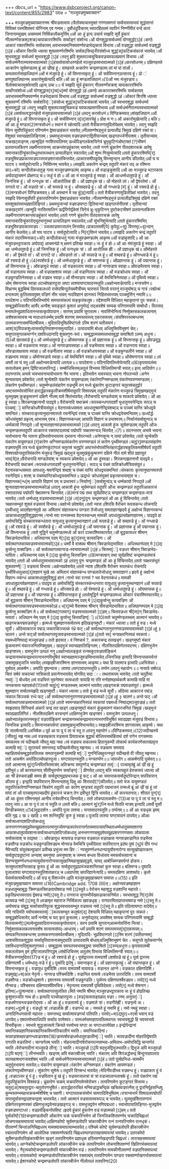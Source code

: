 +++
dbcs_url = "https://www.dsbcproject.org/canon-text/content/855/2983"
title = "मञ्जुवज्रमुख्याख्यान"

+++
मञ्जुवज्रमुख्याख्याननमः श्रीवज्रसत्वाय॥त्रैलोक्याचारमुक्तं गगणसमगतं सर्व्वभावस्वभावं शुद्धंसान्तं विविक्तं परमशिवमयं योगिनाम् एव गम्यम्। दुर्बोधंदुर्विचारम् स्वपरहिततमं व्यापिनं निर्ण्णीमीतं वन्दे कायं जिनानाम्सुखम् असमसमं निर्व्विकल्पैकमुर्त्तिम्॥ओं आः हूं इत्य् उचार्य स्वहृदि सूर्ये हूंकारं णीलवर्ण्णसक्रश्(शक्र)चापाकाररश्मिभिः सर्व्वाङ्गं संशोभ्य।ओं योगशुद्धासर्व्वधर्म्मा योगशुद्धो[ऽ]हं।कण्ठे आकारं रक्तरश्मिभिः सर्व्वकायम् अवभास्यमानिक्यवर्ण्णवज्राभेद्यकायं विभाव्य।ओं वज्रशुद्धा सर्व्वधर्म्मा वज्रशुद्धो [ऽ]हं।ओंकार सिरसि ध्यात्वा शुक्लवर्ण्णरश्मिभिः सर्व्वस(सिच्)रीरंसंशोध्य शुद्ध[स्]फटिकसंकासं भावयेत्।ओं शुभावशुद्धा सर्व्वधर्मा शुभावशुद्धो [ऽ]हं।तदनु हृदि शुक्लपञ्चसूचिकवज्रयवफलप्रमाणं विभाव्य।ओं सर्व्वधर्म्मनैरात्म्यस्वभावात्मको [ऽ]हंसर्व्वसत्वोधरणहेतो मञ्जुवज्रस्वभावात्मको [ऽ]हं॥करसोधनम्॥ दक्षिणहस्ते आःकारेण सूर्यमण्डलम् ब्रुं आं ज्रींखं हूं। वामहस्ते अःकारेण चन्द्रमण्डलम् लां मां पां तांओं। कमलावर्त्तसंखाधिष्ठानं॥ओं मं मंजुवज्रे हूं। ओं विघ्नान्तकृत् हूं। ओं सर्वविघ्नान्उत्सारय हूं। प्रो ं क्षणपुष्पाधिष्ठानम् अकारोमुखेत्यादि बलि।ओं आः हूं मण्डलाधिष्ठानं॥(1)ओं नमः मंजुवज्राय॥त्रैलोक्याचारमुक्तेत्यादि॥इत्य् उचा॥॥ र्य स्वहृदि सूर्य हूंकारन् नीलवर्ण्णंसक्रश् चापाकाररश्मिभिः सर्व्वांगसंशोध्य॥ओं योगशुद्धास[र्]व्व[ध]र्म्मा योगशुद्धो ऽहं॥कण्ठे आःकाररक्तरश्मिभिः सर्व्वकायम् अवभास्यमाणिक्यवर्ण्णम् वज्रभेद्यकायं विभाव्य॥ओं वज्रशुद्धा सर्व्वधर्म्मा वज्रशुद्धो ऽहं।ओंकारं शिरशि ध्यात्वा शुक्लवर्ण्णं रश्मिभिः सर्व्वशरिर[ं]संसोध्य शुद्ध[स्]फटिकसंकाशं भावयेत्।ओं स्वभावशुद्धा सर्व्वधर्म्मा शुभावशुद्धो ऽहं।तदनु स्वहृदि शुक्लपञ्चशुचिकवज्रं यवफलप्रमाणंविभाव्य॥ओं सर्व्वधर्म्मनैरात्म्यस्वभावात्मको [ऽ]हं॥सर्व्वसत्वद्धरनहेतो मंजुवज्रस्वभावात्मको [ऽ]हं॥तदनु करसोधनं॥ पिण्डिक्रमवत्॥शंखाधिष्ठान॥ओं मंजुवज्रे हूं॥ ओं विघ्नान्तकृत हूं॥ ओं सर्व्वविघ्नान् उ[त्]सारयेहूं॥ प्रोक्ष म ण॥ ओं अकारोमुखेत्यादि॥ बलि॥ओं आः हूं मण्डल(2)मन्त्रसोधनं॥ स्थानं मे रक्षेत्यादि॥ततो मैत्रीकरुणामुदितोपेक्षाम् भावयेत्। तदनु स्वहृदि रेफेन सूर्योपरिहूंकारं परिणामेन द्वेषवज्राहंकारं भावयेत्॥नीलवर्ण्णषड्भुजं प्रत्यालीढं त्रिमुखं दक्षिणे रक्तं वा। मेशुक्लं स्वाभप्रज्ञालिङ्गितम्। प्रथमभुजाभ्याम् वज्रवज्रघण्टाद्वितीयाभ्याम् खड्गतर्ज्जनीपाशम्। तृतीयाभ्याम् चक्रखट्वाङ्गम्।खन्मुद्रितं नरशिरमालिनम् ऊर्ध्वपिङ्गलकेशत्रिनेत्रं भ्रूभृकुटिनंओष्टाक्तं [?]भीषणं प्रलयानलकिरण लक्ष्मीनारायनम् आक्रन्तंवज्रहूंकारम् भावयेत्।ततो गगणे भ्रूंकारेण पीतदशारचक्रं आरेषु यमान्तकादीन्हूंकारोब्धूतभारूस्थान् प्रत्यालीढान् स्फारयेत्॥ओं शुम्भ णिसुम्भेत्यादि॥ततो हूंकाररश्मिभि[र्] वज्रभूमिवज्रप्राकारवज्रपञ्जरवज्रशरजालंचिन्तयेत्।प्राकारसमीपकूपेषु विघ्नवृन्दान् आनीय कीलयेत्॥ओं घ घ घाटय २ सर्व्वदुष्टेत्यादि॥ निर्व्विघ्नम् भावयेत्॥॥स्वहृदि अकारेण चन्द्रम् तदुपरि मंकारं तद् अ रश्मिना का(=को) कन्दीलोकधातुङ् गत्वा मञ्जुवज्रमण्डलंम् आकृष्य॥ ओं वज्राङ्कुशादि॥ओं आः मञ्जुवज्र भटारकाय अर्घपाद्याचमनं प्रोक्षणञ् च॥ जःहुं वं होः॥ ओं आः मं मञ्जुवज्रे हूं स्वाहा। ओं आःधर्म्मधातुवज्रे हूं। ओं जिनजिक हूं। ओं रत्नधृक त्रां। ओंआरोलिक ह्रीः। ओं प्रज्ञाधृक खं। ओं मोहरते लां। ओं द्वेषरतेमां। ओं रागरते पां। ओं वज्ररते त्रां। ओं रूपवज्रे ज हूं। ओंसब्दवज्रे हूं। ओं ओं गन्धवज्रे [वं] हूं। ओं रसवज्रे हो हूं।(3)मन्त्रसोधनं पिण्डिक्रमवत्॥ ओं अस्थानं मे रक्ष हूं[इ]त्यादि॥ ततो मैत्रीकरुणामुडितोपेक्षां भावयेत्। तदनु स्वहृदि रेफेणसूर्योपरि हूंकारपरिणामेन द्वेषवज्राहंकार भावयेत्।नीलवर्ण्णषड्भुजं प्रत्यालीढत्रिमुखं दक्षिणे रक्तं वामशुक्लंस्वाभप्रज्ञालिंङ्गितं। प्रथमभुजाभ्यां वज्रवज्रघण्टा द्वितियाभ्यां खड्गतर्जनीपाशं। तृतीयाभ्यां चक्रखट्वांगं।खन्मूदि नरसिरमालिनं ऊर्द्वपिगोर्द्वकेशं त्रिनेत्रं भ्रू-भृकुटिनन् दुष्टोकटभीषणं प्रलयानलकिरण लक्ष्मीनारायणक्रान्तंवज्रहूंकारं भावयेत्॥ततो गगणे भ्रूंकारेण पीतदसारचक्रं आरेषु यमान्तकादिन्हूंकारोद्भूतभानुस्थां प्रत्यालिढाण स्फालयेत्॥ओं सुंभनिशुंभेत्यादि॥ततो हूंकाररश्मिभिर् वज्रभूमिवज्रपाकारवज्रप ं ञ्जलवज्रसरजालंन् तिन्तयेत्।प्राकालसमी[पे] कुपेपु(=सु) विघ्नभृ(=वृ)न्दान् आनीय केलयेत्॥ ओं घघ घाटय २ सर्व्वदुष्टेत्यादि॥ नि[र्]विघ्नं भावयेत्॥॥स्वहृदि अकारेण चन्द्रं तदुपरि मंकारं तदरस्मिनाका(=को) कन्दीलोकधतुं गत्वा मंजुवज्रमण्डलंम् आकृष्य॥ओं वज्रांकुशादि॥ ओं आः मंजुवज्रभट्टारकाय अर्घपाद्यं आचमनंप्रो म् क्षमनं प्रतिच्छ स्वाहा॥ जः हूं वं होः॥ ओं आः मंमंजुवज्रे हूं स्वाहा। ओं आः धर्म्मधातुवज्रे हूं॥ ओं जिनजिक हूं।ओं रत्नधृक त्रां। ओं आःरोलिक ह्रींः। ओं प्रज्ञाधृक खं॥ ओंमोहरते मां। ओं द्वेषरते तां। ओं रागरटे पां। ओंवज्ररते तां। ओं रूपवज्रे ज हूं॥ ओं शब्दवज्रे हूं॥ ओंगन्धवज्रे वं हूं॥ ओं रसवज्रे हो हूं।(4)स्पर्शवज्रे हूं। ओं धर्म्मधातुवज्रे हूं। ओं यमान्तक हूं। ओंप्रज्ञान्तक हूं। ओं पद्मान्तक हूं। ओं विघ्नान्तक हूं। ओंवज्रायुधे स्वाहा। ओं वज्रकालाय स्वाहा॥ ओं नागवज्राय स्वाहा॥ ओंवज्रभैरवाय स्वाहा। ओं वज्रानलाय स्वाहा। ओं वज्रराक्षशाय स्वाहा।ओं वज्रानिलाय स्वाहा। ओं वज्रक्रोधाय स्वाहा। ओं वज्रकुण्डलिनेस्वाहा॥ ओं वज्रप्रभ स्वाहा॥ ओं मौनवज्राय स्वाहा। ओं वेमचित्रिनेस्वाहा॥ ओं पृथिव्ये स्वाहा॥ ओम् सेषनागाय स्वाहा॥पञ्चोपहारपूजा अष्टा लाश्याघण्टावादनस्तुति॥अक्षोभ्यवज्रेत्यादि॥ मन्त्रत्रयेण॥विभ्रानम् बुद्धबिम्बं दिवसकलधरो रासेपाबिन्दुलेख्यमैत्रीयम् चारुरूपं सिरसे वरतनुं मञ्जुघोषञ् च गात्रं।पद्मोत्थं दन्दरूपम् कुलितववपुषम् वज्रिणं भीम भावम् नादंविज्ञानं ज्ञानरूपं निहितभवभयम् पञ्चमूर्त्तिन् नमामि॥॥ पापदेशना॥ यदिनादिमतिभवोघे समस्तसंकल्पं सङ्कृतंकलुष। तद्देशयामि विधिवत् महाकृपानां पुरः सकलं।सम्बुद्धबोधिसत्वैर् आर्यैर् अन्यैश् चयङ्कृतं कुशलं अनुमोद्यं तद्अवशेषं सम्यक् परिणामयामि सम्बोधौ। विलसत् मनामलेन्दुप्रशाधितानन्तसत्कृपोपायान्। सरणम् प्रयामि सुगतात्म। नावर्त्तिनोनित्यं निर्म्मुक्तसकलकल्पनाम् अशेषसत्सत्वस म्ब म्पदाधारंधर्म्मम् प्रयामि शरणम् समस्तवस्त्व् एकरसरूपम्।संयक्निरस्तबन्धनम् उत्तमकरुणासमर्प्पितश्रीकम्। मुदितादिभूमिप्रविष्टंगतो ऽस्मि शरणं यतीसयनं। आश[य]विपाकशुध्यासर्व्वावृत्तिवाशनासमुत्पादितं। उत्पादयामि बोधव् अधिमुक्तिविभूषणं चेत्। ससुगतसुगतकमार्ग्गन् दशविधदानादि शुक्लगुण-रूपं। सम्बुद्धात्मसमस्तभावबुद्धां समाश्रितो ऽस्म्य् अधुना।(5)ओं खरसवज्रे हूं॥ ओं धर्म्मधातुवज्रे हूं॥ ओंयमान्तक हूं॥ ओं प्रज्ञान्तक हूं॥ ओं विघ्नान्तकृ हूं॥ ओंवज्रयुद्ध स्वाहा॥ ओं वज्रकाराय स्वाहा॥ ओं नागवज्रायस्वाहा॥ ओं वज्रभैरवाय स्वाहा॥ ओं वज्रानराय स्वाहा॥ ओंवज्रालाक्षसाय स्वाहा॥ ओं वज्रनीलाय स्वाहा॥ ओं वज्रक्रोधायस्वाहा॥ ओं वज्रकुण्डलीने स्वाहा॥ ओं वज्रप्रभाय स्वाहा॥ ओंमोनवज्राये स्वाहा॥ ओं वेमचित्रिने स्वाहा॥ ओं पृथिवे स्वाहा॥ ओंसेषनागाय स्वाहा॥॥पं अष्तौ ला घं स्तु॥ओं अक्षोभ्यवज्रेत्यादि॥तत्पन्न॥॥ पापदेशना॥ यदिनादिमतिभवेघेत्यादि॥(6)कृपयावलंब्य सत्वलोकम् इमन् द्रिष्टिजालपरिनद्धं। सम्बोधिचित्तम्अतुलं विभ्यव्य विधिमतिमन्त्री स्यात्॥ इत्य् आदियोग॥॥ तदनन्तरंम् अभावे भावभावनाभावोभावना नैव भावना। इतिभावेन भावस्यात् भावना नोपलभ्यते।अनेन शून्यतायाम् प्रवेशयेत्।ततो शून्येशति यंकारेण वायुमण्डलम् रंकारेणाग्निमण्डलम् वंकारेणवरुणमण्डलम्। लंकारेण पृथ्वीमण्डलं। चतुर्म्मण्डलंसंहारेण वज्रभूमिं तन् मध्ये भ्रूंकारेण कूटाङ्गारं चतुरस्रंचतुर्द्वारं अष्टस्तम्भोपसोभितं हारार्द्धहारबकुलीक्रमशीर्षम्तदुपरि विश्वपद्मम् तदुपरि मंकारेण मञ्जुवज्रं त्रिमुखम्खद्भुजं मूलमुखम् कुङ्कुमारुणं दक्षिणे नीलम् वामे शितंभावयेत्।वैरोचनादि माण्डलेयाश् च श्वकाये प्रवेशयेत्। ओं आः हूं स्वाहा॥ शिरकण्ठहृत्नाभौ पादद्वये॥ वैरोचनादि यथाक्रमं।रूपस्कन्धगतादर्शो भूधातुनयनेन्द्रियः रूपञ् च पञ्चम[ं] यान्तिक्रोधमैत्रीयसंयुतं॥ वेदनास्कंधसमता अपधातुश्रवनेन्द्रियंशब्दञ् च पञ्चमं यान्ति क्रोधद्वये समन्वितं। संस्काराःकृत्यानुष्ठानमारुतो रसनेन्द्रियं रसश् च पञ्चमं यान्ति क्रोधद्वयेसमन्वितम्॥ ऊर्ध्वार्द्धः क्रोधसंयुक्तं प्रकृत्य् आभासम् एवच। विज्ञानस्कन्धम् आयाति विज्ञानं च प्रभाश्वरम्॥ निर्व्वानंसर्व्वशून्यञ् च धर्म्मकायो निगद्यते।ओं शून्यताज्ञानवज्रस्वभावात्मको [ऽ]हं॥तदनु आकाशे हूंजः सूर्यमण्डलम् तदुपरि ओंजः चन्द्रमण्डलम्तदुपरि आःकारजं रक्ताष्टदलपद्मं पद्मोपरि त्र्यक्षरमन्त्रञ् चिंतयेत्।(7)॥ तदनन्तरम् अभावे भावना भावोभावना नैव भावना इतिभावोनभावस्य द्भावना नोपरभ्यते।अनेणसून्य न् तायां प्रवेशयेत्।ततो सून्येसति यंकारेण वायुमण्डलं [रं]कारेण अग्निमण्डलंवंकारेण वरुणमण्डलं लं कारेण पृथ्वीमण्डलं।चतु[र्]मण्डलसंहारेण वज्रमयभूमिं तत्र मध्ये भ्रूंकारेणकूंटांगालं चतुरस्रं चतुर्द्वारं अष्टस्तंभोपसोभितंहारार्द्धहारबकुलिकमशीर्षपर्यं तदुपरि विश्वपद्मोन्तदुपरिमंकारेण मंजुवज्रं त्रिमुखं खद्भुजं मूलमुखंकुंकुमारुणं दक्षिने नीलं वामे शीतं प्रज्ञायुतं भाव[ये]त्॥वैरोचनादि माण्डलेयांश् च स्वकाय प्रवेशयेत्॥ ओं आः हूंस्वाहा। शिरकण्ठहृतनाभौ पादद्वये॥ वैरोचनादि यथाक्रमं।रूपस्कंधगतादर्शो भूधातुनयनेन्द्रियं। रूपञ् च पंचमं यातिक्रोधमैत्रियसंयुतं॥ वेदनास्कन्धसमता आपधातु-श्रवनेन्द्रियं शब्दश् च पंचमं यान्ति कोधद्वयसमन्वितं।संस्काराः कृत्यानुष्ठानमारुतो रसनेन्द्रियं॥ शरश् च पंचमंयान्तिक्रोधद्वयसमन्वितं॥ ऊद्वार्धः क्रोधसंयुक्तं प्रकृत्याभासम्एव च। विज्ञानस्क[न्ध]म् आयाति विज्ञाणं पम् च प्रभास्वरं॥ निर्व्वाण[ं]सर्व्वशून्यंञ् च धर्म्मकायो निगद्यते॥ओं शून्यताज्ञानवज्रस्वभावात्मकोऽहं॥तदनु आकाशे हूंजः सूर्यमण्डलं तदुपरि ओंजः चन्द्रमण्डलं तदुपरिआकारजं रक्तादरपद्मं पद्मोपरि त्रेक्षलमन्त्र चिन्तयेत्।(8)मन्त्रं पद्म तथा सूर्यप्रविष्टञ् चन्द्रमण्डलं चन्द्रमण्डल-मात्रं भावयेत्।ततो धर्म्मधातु वज्रस्वभावात्मको [ऽ]हं।त[दनु]पुनः चन्द्रमण्डलं ओं आः हूं विचिन्तयेत्।ततो त्र्यक्षरसम्भूतं शुक्लं वज्रसत्वं विभाव्य।अक्षोभ्ये प्रवेशयेत्।ततो न्यास॥शिरसि वैरोचन रूपसकन्ध लोचनादि पृथ्वीधातु आदर्शज्ञानंमुखे आः अमिताभं संज्ञास्कन्ध पाण्डरा तेजोधातु समताज्ञानंहृदये हूं अक्षोभ्यं विज्ञानस्कन्धं आकासधातुशुविशुद्धज्ञानम्।नाभो स्वा रत्नसम्भव वेदनास्कन्धम् मामकी अपधातुप्रत्यवेक्षणाज्ञानम्। पादद्वये हा अमोघसिद्धि संस्कारास्कन्धंतारा वायुधातु कृत्यानुस्थानज्ञानं॥ओं रूपवज्रे हूं। ओं सब्दवज्रे हूं। ओं गन्धवज्रे हूं।ओं रशवज्रे हूं। ओं स्पर्शवज्रे हूं। ओं धर्म्माधातुवज्रे हूं।ओं यमान्तक हूं। ओं प्रज्ञान्तक हूं ओं पद्मान्तक हूं। ओं विघ्नान्तक हूं।ततो मूर्द्ध्नि चतुर्म्मण्डलमध्ये ओं कारं पञ्चरश्मिस्फारयेत्।ओं बुद्धकायधर श्रीमान् त्रिवज्राभेदभाविता। अधिष्ठानम् पदम् मे[ऽ]द्य कु[र्]वन्तु कायवज्रिणः। ओं सर्वतथागतकायवज्रस्वभावात्मको[ऽ]हं॥ धर्म्मो वै वाक्पथ श्रीमान् त्रिवज्राभेद्यभाविता। अधिस्थानंपदम् मे [ऽ]द्य कुर्व्वन्तु वाक्वज्रिणः। ओं सर्व्वतथागतवाग्वज्र-स्वभावात्मको [ऽ]हं॥ चित्तमा[ं] वज्रधर श्रीमान् त्रिवज्राभेद-भाविता। अधिस्थानम् पदम् मे [ऽ]द्य कुर्व्वन्तु चित्तवज्रिणः॥(9)मन्त्रपद्मन् तथा सूर्यप्रविष्टं चन्द्रमण्डलंमात्रं भावयेत्॥ततो ओं धर्म्मधातुस्वभावात्मको ऽहं॥तदनु पुनः चन्द्रमण्डलं ओं आः हूं विचिन्तयेत्॥ततो त्र्यक्षरसंभूतं शुक्लवर्ण्ण[ं] वज्रसत्वं विभाव्य।अक्षेभ्यप्रवेशयेत्॥ततो न्याश॥शिलशि वैरोचण रूपस्कंध रोचनादि पृथ्वीविधातुआद[र्]शज्ञानं मुखे आः अमिताभं संज्ञास्कंन्ध पाण्डलातेजोधातु समताज्ञानं॥ हृदये हूं अक्षोभ्यं विज्ञान-स्कंन्धं आकाशधातुशुविशुद्धं ज्ञानं।नाभो स्वा रत्नसं ? भव वेदनास्कंधं॥ मामकी अपधातुप्रत्यवेक्षणाज्ञानं॥ पादद्वय हा अमोघसिद्धिं संस्कारस्कंन्धन्तारा वायुधातु कृत्यानुस्थानज्ञानं॥ओं रूपवज्रे हूं॥ ओं शब्दवज्रे हूं। ओं गन्धवज्रे हूं॥ ओंरसवज्रे होः। ओं र्पश्यवज्रे हूं। ओं धर्म्मधातुवज्रे हूं। ओंयमान्तक हूं॥ ओं प्रज्ञान्तक हूं॥ ओं पद्मान्तक हूं॥ ओंविघान्तकृत हूं॥ततोमूर्द्ध्नि चन्द्रमण्डलमध्य ओंकारं पंचरश्मिस्फारयेत्॥ओं बुद्धकाय श्रीमान् त्रिवज्राभेदभाविता। अधिष्ठानम् पदम् मे [ऽ]द्यकुर्व्वन्तु कायवज्रिणः ओं सर्व्वतथागतकायवज्रस्वभावात्मकोऽहं॥ ध[र्]म्मो वैवाक्पथ श्रीमान् त्रीवज्राभेदभाविता॥ अधिष्ठाणम्पदम् मे [ऽ]द्य कुर्व्वन्तु काक्वज्रिण मे॥ ओं सर्व्वतथा[गतवाग्] वज्रस्वभावात्मको [ऽ]हम्॥ चित्तवज्रधर श्री[मा]न् त्रिवज्राभेद-भावतां। अधिष्ठान मेम् पदम् मे [ऽ]द्य कुर्व्वन्तु चित्तवज्रिण[ं]॥(10)ततो चतुर्म्मण्डलस्थम् आत्मानं भावयेत्॥खड्गचक्रपद्मवज्रसंयुतं। हृत्मध्ये शूक्ष्मज्ञानसर्व्वतस्य हृदिखड्गमुष्टौ। मंकारं ध्यात्वा॥ ततो हूं वज्र। मध्ये सूर्यो। ओंदेव्याकारजं पद्मञ् जकारकिञ्जल्कं रंध्रे फट्।ओं सर्व्वतथागतानुरागणवज्रस्वभावात्मको [ऽ]हं॥हूं ३ चालनं। अन्ते फट्ओं सर्व्वतथागतपूजावज्रस्वभावात्मको [ऽ]हं॥[ततो स्व] मन्त्राक्षरनिस्पन्नं स्वकायं। पद्ममध्येनिष्पाद्यं मञ्जुवज्राहं॥ ततो हृदयात्। वं निश्चार्य ?, अकारचन्द्र ततखड्गं। खड्गमुष्टो मंकारं कुंकमारुणं मंकारजनितम्त्रिमुखम्। खद्भुजं स्वाभप्रज्ञालिङ्गितम्। नीलसितदक्षिणेतरवदनम्। दक्षिणभुजेन खड्गशरम्। वामभुजेन उत्पलं ननु॥अक्षोभ्यालङ्कृतं रत्नमकुटवज्रपर्यङ्किनं चन्द्रासनस्थंचन्द्रप्रभारत्नाभरणविभूषितं स्वाभप्रज्ञामञ्जुवज्रम्विभाव्ययेत्॥जिनजिक् इत्यादि विघ्नान्तकपर्यन्तं उक्तमुखभुजाजि भावयेत्॥स्वहृद्बीजारश्मिना ज्ञानसत्वम् आकृष्य॥ यथा हि यातमात्र इत्यादि॥अभिसेका। पूर्व्ववत् आकर्षण। अर्घादि पुष्पन्यास। लाश्या॥घण्टावादनस्तुति॥ तर्प्पण॥तदनु महायोगः॥॥ नासाग्रे सर्षपञ् चित्तं सर्षपं सचराचरं नासिकाग्रे प्रयत्नेनभावयेत् योगवित् सदा ः। तथतारूपम् भावयेत्।ततो चतुर्देव्या नथा[ं] बोधयेत्॥त्वं वज्रचित्तं भुवनेश्वर सत्वधातो त्रायाहि मा रति मनोज्ञमहार्थकामै कामाहि माहि मां जनकसत्व महाग्रबंधो(11)ततो चतु[र्] मण्डलस्थम् आत्मानं भावयेत्॥खड्गचक्रं पद्मवज्रसंयुतं। हृत्मध्ये शुक्ष्मज्ञान सर्व्वतस्यहृदि खड्गमुष्टौ। मंकारं ध्यात्वा॥ ततो हूं वज्रं मध्ये सूर्यो। ओंदेव्या आकारजं पद्मंञ् जकाल किञ्जकं रन्धे फट्।ओं सर्व्वतथागतानुरागणवज्रस्वभावात्मको [ऽ]हं॥हूं ३ चालणं॥ अन्ते फट्।ओं सर्व्वतथागतवज्रस्वभावात्मको [ऽ]हं॥ततो स्वमन्त्राक्षरनिस्पन्नं स्वकायां पद्ममध्ये निष्पाद्यमञ्जुवज्राहं॥ ततो स्वहृदयात् विनिचार्य अंकारे चन्द्रं तत खड्गं॥खड्गमुष्टो मंकारं कुंकुमारुणं मंकारजनितं त्रिमुखं।खड्भुजं स्वादप्रज्ञालिंगितं। नीलशितदक्षिणे वरचन्दणं॥दक्षिणभुजेण खड्गशरं। वामभुजेण उत्पलधनु।अक्षोभ्यालंकृतरत्नमकुटं वज्रपर्यङ्किणं चन्द्रासनस्थंचन्द्रप्रभारत्नाभरणविभूषितं स्वादप्रज्ञा मंजुवज्रं विभाव्य॥जिनजिक इत्यादि॥ विघ्नान्तकपर्यन्तं उक्तमुखभुजांविभाव्ययेत्॥ स्वहृद्बीजरश्मिना ज्ञानसत्वम् आकृष्ये। यथा हि जातमेत्यादि॥अभिषेक॥ पूर्व आ पा पू पं ला घं स्तु त॥तदनु महायोगं॥॥पिण्डिक्रमवत्॥(12)जदीच्छस्ये [जीवतु] महृ नाथ॥त्वं वज्रसहकाय वज्रसत्व प्रियाग्रचक्र बुद्धार्थ बोधिपरमार्थहितार्थ दर्श रागेन रागसमयाः समकामय त्वं यदीच्छसे जीवतु मह्य नथा।त्वं वज्रवाच सकलस्य हितानुकम्पी लोकार्थ कार्यकरणेसतसंप्रवृत्त कामाहि मा[ं] सूरतचर्य समन्तभद्र यदीच्छसेजीवतु महृनाथः। त्वं वज्रकाम समयाग्र महाहितार्थसम्बुद्धवंसतिलक समतानुकम्पी कामाहि मा[ं] गुणनिधिबहुरत्नभूतं यदीच्छसे वी जीवतु महृनाथ। ततो आकर्षण अर्घादिपञ्चोपहारपूजा। घण्टावादनस्तुति॥ मन्त्रतर्प्पण॥॥ जापजोग॥ आकर्षणादि पूर्व्ववत्॥॥ ततो आत्मानम् मू[र्]ध्निवितस्तिमात्रंम् अतिक्रम्य सम्पूर्ण्णञ् चन्द्रमण्डलं तत[ः] पञ्चामृतंब्रुं आं ज्रीं खं हूं द्रवीभूतं॥ ओं कारयतनात् सीतीभूतन्तेन सर्व्वाङ्ग[ं] प्रीणयेत्॥तदनु बलि स्वकायहुतं हेरुकरूपं ध्यात्वा ओं आः श्री हेरुकवज्रह्री समय ह्रीः सर्व्वदुष्टमुद्राप्रभञ्जक हूं फट्॥ ओं आः यमान्तकसर्व्वदुष्टोपेन्द्रान् सपरिवारान् कीलय हूं। इन्द्रादि सपरिवारान् विघ्नान्दशसु दिक्षु आः शिरपादो[?]कीलयेत्॥ ततो यंजः वायुमण्डलं तदुपरिरंकारेणाग्निमण्डलं त्रिकोणं तदुपरि आः कारेण मुण्डत्रयं तदुपरि पद्मभाजनं तन्मध्ये ब्रूं आं ज्रीं खं हूं लां मांपां तां ओं पञ्चामृतपञ्चप्रदीपं हूंकारजं चक्रन् तेन द्रवीभूतं द्वित्रि भावयेत्। ओं कारयतनात्। शीतलं पुन[र्] ओं आः हूंतत रश्मिनामृतं आनीय तत्रेवलीनञ् चिन्तयेत्। ततो लोकपालाकर्षण-(13)आ पा पू पं ला घं स्तु म॥तदनु जाप॥ आ पा पू पं ला घं स्तुति त॥ततो बलि॥ आत्मानं मू[र्]ध्नि मध्ये वितति मात्रम् इत्यादि॥सर्व्वे पूर्व्वो पिण्डीक्रमवत्॥(14)मुद्रादर्शन। अर्घादि पूजा लाश्या। घन्तावादनस्तुति॥ तर्प्पनम्॥॥ ओं आः वज्रधृक इमम् बलिं गृह्न २ ख २ खाहि २ मम शान्तिपुष्टिं कुरु हूं स्वाहा॥ पूजादि लाश्या घण्टावादनं दापयेत्॥ ओंआः सर्व्वत्र्यध्वगदशदिग्लोकधातु अनन्तगगणसमुद्रमेघव्यूहप्रशरपरमानुरजोमण्डलपरंपरान्तर्गतसमापत्यावस्थिताधर्म्मधातुसमवशरणा आकाशधातुपर्यवशानाःसर्व्वत्र्यध्वगदशदिग्लोकधातु अनन्तगगणसमुद्रमेघव्यूहप्रशरगगणसमाः लोकपालाः सर्व्वसत्वाश् च तद्याथा ः ओंवज्रायुधः मायावज्र वज्रानल वज्रकाल वज्रराक्षस नागवज्रवज्रानिल वज्रभैरव वज्रसौण्ड वज्रक्रोध वज्रकुण्डलिवज्रप्रभ मोनवज्र वेमचित्रि पृथ्वीदेवता सपरिवारान् इदंष्प पुष्पं [धू]पं दीपं गन्धं नैवेभ्यादि संयुतंबल्यूपहारं प्रतीच्छ प्रभुंज्य मम हिर ं ण्यसुवर्ण्णधनधान्यायुयौवनारोग्य सत्सुखोपहारकान् सर्व्वदुष्टप्रदुष्टानां अन्याश् चमनुष्या अमनुष्याश् च जम्भय बन्धय विध्वंसय ममसर्व्वस्तवानां च हिरण्यसुवर्ण्णधनधान्यायुयोवनारोग्यसत्सुखानिमहासुखप्रवृद्धये, यावद् आबोधिमण्डपर्यन्तं ढोकय। सत्सुमताशान्तिरक्षाङ् कुरतः हूं ओं आः सर्व्वदुष्टमुद्राप्रभंजकशान्तिरक्षां कुरु स्वाहा॥ बलिमन्त्र॥ पुष्पादि पूजालाश्या घण्टावादनस्तुतिशताक्षरञ् च॥अप्राप्तेश् चापरिज्ञानेत्यादि॥ समयदक्षिणा आशार्थाद। कृतो येसर्व्वसत्वार्थेत्यादि॥ ओं वज्र मु विशर्ज्जन॥इति मञ्जुवज्रमुखाख्यानं समाप्तः॥॥(15)॥ इति मंजुवज्रमुखाख्यान समाप्ता॥(16)Cambridge add. 1708 (III)त्। अक्षोभ्यवज्रमहाज्ञान वज्रधातुमहाबुद्धः त्रिमण्डलत्रिवज्राग्रघोषवज्र नमो [ऽ]स्तुते॥ वेरोचन महाशुद्ध वज्रशान्ति महारते। प्रकृतिप्रभास्वराग्रग्र द्वेषवज्र नमो[ऽ]स्तु ते॥ रत्नराज सुगाम्भीर्यखवज्राकासनिर्मल। स्वभावशुद्ध नि[र्]लेपं कायवज्र नमो [ऽ]स्तु ते॥वज्रामृत महाराज निर्व्विकल्प खवज्रधृक्। रागपारमिताप्राप्तभाषवज्र नमो [ऽ]स्तु ते॥ अमोघवज्र संबुद्ध सर्व्वासापरिपूरक शुद्धस्वभावसम्भूत वज्रसत्व नमो [ऽ]स्तु ते॥ इति पठित्वाघण्टा वादेयेत्॥ यदि नादिमति भवोघसमस्तस[ं]कल्पसम्भूत कलुषंत[द्] देशयामि विधिवत् महाकृपानां पुरः सकलं।सम्बुद्धबोधिसत्वेर् आर्ये नन्येश् च यत् कृतं कुसलम्। अनुमोद्यतद् अवशेषम् सम्यक परिणामयामि सम्बुद्धो विलसत्मनो[ऽ]मल्येन्दुप्रसादितानन्तसत्कृपोपायान्। सरन प्रयामि सुगतान्आत्मनोवर्त्तिना नित्यां। निर्मुक्तसकलकल्पनावशेष सत्सत्वसंपद्-आधारम्। धर्मं प्रयामि शरणं समस्तवस्त्[व्]एकरूपम्॥ संम्यकनिरस्तबन्धनम् उत्तमकरुणासमर्पतश्रीकम्। मुदितादि- भूप्रविष्टम्गतो [ऽ]स्मि शरणं [यतीसगमम्] आशयविपाकशुद्ध्या सर्व्वावृत्तिवासनासमुद्घाति उत्पादयामि बोधाव्अधिमुक्तिभूषणं चेतः। ससुगते सुतेकमार्ग्गम् दशविधदानादिशुक्लगुणरूपं। सम्बुद्धात्म समस्तस्वभावबुद्ध्या समाश्रितो [ऽ]स्म्य्अधुना॥ कृपयावलम्बी सकललोकम् इमं दृष्टिजालपरिणद्धम्॥संबोधिचित्तम् अतुलंम् विभाव्य विधिमतिमन्त्री स्यात्॥॥ मैत्रीकरुणामुदिता(17)ज्र मं हूं॥ ओं रशवज्रे हो हूं। पूर्व्वद्वारस्य वामपार्श्वे॥शर्शवज्रे खं हूं॥ पूर्व्व द्वारस्य दक्षिणपार्श्वे॥ धर्मम्धातु-वज्रे रं हूं॥ पूर्व्वादि द्वारेषु। यमान्तकृत हूं। ओं प्रज्ञान्तकृतहूं। ओं पद्मान्तकृत हूं। ओं विघनान्तकृत हूं। वज्रायुध पूर्व्वदिशि।तस्य वामपार्श्वे मायावज्र। वज्रानल आग्ने। वज्रकाल दक्षिणदिशि।वज्रमुख्(=ष)अल नेरृत्ये। नागवज्र पश्चिमदिशि। वज्रानिल वायव्ये।वज्रभैरव उत्तरदिसि। तस्य वामपार्श्वे वज्रशौण्ड। वज्रक्रोधइशाने। इशानस्य वामपार्श्वे वज्रकुण्डलि। पूर्व्वस्य दक्षिणपार्श्वेवज्रप्रभ। तयो[र्] मध्ये मौनवज्र। पश्चिमस्य दक्षिणपार्श्वेवेमचित्र। नेरृत्यस्य वामपार्श्वे पृथिविदेवता। तयो[र्] मध्ये शेषनाग। इतिप्व(=पु)ष्पन्यास। सर्व्वतथागतसुललित।मिते नमामि श्रीमत् मञ्जुवज्रभट्टारकाय जः हूं वं होप्रतिच्छ कुशुमाञ्जलि नाथ हो॥ इत्यादि पञ्चोपहारपूजाः॥ [वज्र]सत्वसङ्ग्रहात् वज्रर। त्नम् अनुतर[ं] वज्रधर्मगायनःवज्रकरोद्भवः। ओं आः हूं॥ वज्रलास्ये हूं। वज्रमाले त्रां। वज्रगीतेह्रीं। वज्रनृत्ये अः। वज्रप्व(=पु)ष्पे हूं। वज्रधूपे त्रां।वज्रालोके ह्रीं। वज्रगन्धे अः। नमस्ते हूं नमामि हूं। नमो नमहूं स्वाहा। अनादिनिधनसत्वो महारतः। समन्तभद्र सर्व्वात्मावज्रगर्भा पतिपति। परमो(=मा)द्यपुर(=रु)षो भवान् वज्रं धारयेत्॥ एषपरमोभवाधिपति सर्व्वाग्र परमेश्वरः। परमधर्मसमाज्ञापयतितथागतः स्वभावशुद्धो हि भवस्वभावे विभवीकृत्वः। स्वभावे शुद्धःसत्सत्वे क्रियते परमोभव घण्टा अः घण्टाधारयेपेक्षा॥ इन्द्रोपेन्द्रानां यमान्तिकप्रज्ञान्तिकपद्मान्तिकविघ्नांतिकालीनं भवति। यमान्तिकादिनां। रूपवज्राशब्दवज्रागन्धवज्रारशव(18)ज्रास्पर्शवज्राधर्मधातुवज्रालीन[ं] भवति। रूपवज्रादीना मोहरतिद्वेषरति रागरति वज्ररतिनां। चान्त्रर्गतम् भवति। मोहरत्यादीनांवेरोचनरत्नसम्भव-अमिताभ-अमोघसिद्धि चान्तर्गतं भवति।वेरोचनादीनां मञ्जुवज्रे लीन[ं] भवति। मञ्जुवज्रो [ऽ]पि षद्भुजंद्विभुजभवति॥ द्विभुजं अपि मञ्जुवज्रो [ऽ]पि षद्ग[ं] लीनम्भवति। खड्गम् अपि मंकारबीजम् भवति। मंकारम् अपि शिरंअर्द्धचन्द्रं बिन्दुनादवालाग्र सतसहश्रभागजावशेषम् भवति।ओं सर्व्वधर्मनैरात्म्यस्वभावात्मको [ऽ]हं॥ ततो पूर्व्वप्रनिधा-सामर्थेन चतुर्भुतभावना भावयेत्॥ यंकारेण वायुमण्डलं।रंकारेण अग्निमण्डलं। वंकारेण आपमण्डलं। लंकारेणपृथ्वीमण्डलं। सुंकारेण सुमेरूं॥ तदुपरि दिगबन्धं भावयेत्।मेदिनीवज्रीभव वज्रबन्ध हूं। वज्रप्राकार हूं वं हूं।वज्रपञ्जर हूं पं हूं। वज्रवितान हूं खं हूं। वज्रसरजालत्रां सं त्रां वज्रज्वालानलार्क्क हूं। ततो पंकारेण पद्मं तदुपरिहूंकारेण विश्ववज्रं। भ्रूंकारेण चक्रम् चक्रपरिणामेनवेरोचन। तत्परिणामेन कूटङ्गारं विभाव्य॥ चतुर्[अ]श्रचतुरद्वार-चतुतोरणभूषितं। हारार्द्धहाररचितं मनिवज्राद्धचन्द्रिकं खचितंवज्ररत्नैस् तु द्वारनिर्यूहसन्धिषु कुम्भस्तम्भमहाचक्रकर्म्मशीर्षश् च पक्षणी। घण्टापताकसंसोभं चामरादिविभुषितम्।तत्राभ्यन्तरे विश्वदलपद्मोपरि सप्तसूर्यासनद्वादशचन्द्राश् चभावयेत्। ततो आत्मानं वज्रसत्वस्वरूपञ् च भावयेत्। मूलमुखंशितारुणाभं दक्षिणेतरकृष्णरक्तं दक्षिणभुजद्वयेनवज्रखड्गञ् च। वामभुजद्वयेन मणिपद्मधरा। स्वाभोपायालिङ्गित-भुजद्वयेन वज्रवज्रघण्टाधरं। वज्रप्रर्यङ्किनोपविष्ट।हृदये हूंकारं हूंकारेण वज्रं वज्रात्मको [ऽ]हम्॥ ततो पूर्व्वकोष्टे(19)चन्द्रमण्डलोपरि ओंकारेण चक्रं चक्रपरिनामेन ओं जिनजिकशितवर्ण्णम् चक्रादिचिह्नधरं लोचणासहसमापत्यां भावयेत्॥दक्षिणकोष्टे सूर्यमण्डलोपरि त्रांकारबीजेण रत्नं रत्नपरिनामेन रत्नधृकं। पीतवर्ण्णं चिन्तांअनिचिह्नधरम् मामक्यासमापत्याम्भावयेत्॥ पश्चिमे कोष्टे सूर्यमण्डलोपरि ह्रीकारबीजेन पद्मंतत्परिणामेन ओं आलोलिक रक्तवर्ण्णपद्मादि चिंह्नधरम्पाण्डरासहसमापत्यां भावयेत्॥ उतरकोष्टे सूर्येमण्डलोपरिखंकारबीजेन खड्गं ततपरिणामेन प्रज्ञाधृक हरितवर्ण्णखड्गादि चिह्नधरं। तारासहसमापत्यां भावयेत्॥ आग्नेकोष्टेचन्द्रमण्डलोपरि लांकारबीजेन चक्रं ततपरिणामेन लोचनाशितवर्ण्णा खितिगर्भसमापत्यां भावयेत्। नैरृत्यकोष्टेचन्द्रमण्डलोपरि मांकारबीजेन वज्रं। ततपरिणामेन मामकीनीलवर्ण्णा वज्रपानिसमापत्यां भावयेत्॥ वायव्यकोष्टे चन्द्रमण्डलोपरिपांकारबीजेन रक्तपद्मंम् ततपरिणामेन पाण्डरा रक्तवर्ण्णाखगर्भासमापत्यां भावयेत्॥ ईशानकोष्टे चन्द्रमण्डलोपरि तांकारबीजेन नीलोत्पलं ततपरिणा(20)
